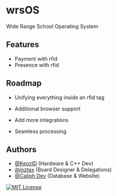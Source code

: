 
# wrsOS
Wide Range School Operating System
## Features

- Payment with rfid
- Presence with rfid


## Roadmap

- Unifying everything inside an rfid tag

- Additional browser support

- Add more integrations

- Seamless processing


## Authors

- [@KeozID](https://www.github.com/keozid) (Hardware & C++ Dev)
- [@inztax](https://github.com/inztax) (Board Designer & Delegations)
- [@Caliph Dev](https://www.github.com/caliph91) (Database & Website)


[![MIT License](https://img.shields.io/badge/License-MIT-green.svg)](https://choosealicense.com/licenses/mit/)
